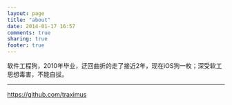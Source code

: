 ```yaml
---
layout: page
title: "about"
date: 2014-01-17 16:57
comments: true
sharing: true
footer: true
---
```

软件工程狗，2010年毕业，迂回曲折的走了接近2年，现在iOS狗一枚；深受软工思想毒害，不能自拔。

-----------------
<https://github.com/traximus>
